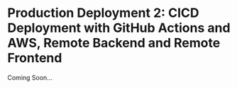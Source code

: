 # Production Deployment 2: CICD Deployment with GitHub Actions and AWS, Remote Backend and Remote Frontend

Coming Soon...